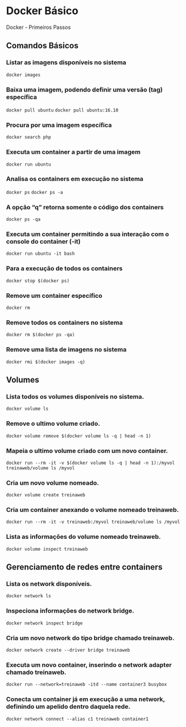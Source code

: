 # Docker Básico
Docker - Primeiros Passos

## Comandos Básicos

### Listar as imagens disponíveis no sistema
`docker images`

### Baixa uma imagem, podendo definir uma versão (tag) específica
`docker pull ubuntu`
`docker pull ubuntu:16.10`

### Procura por uma imagem específica
`docker search php`

### Executa um container a partir de uma imagem
`docker run ubuntu`

### Analisa os containers em execução no sistema
`docker ps`
`docker ps -a`

### A opção “q” retorna somente o código dos containers
`docker ps -qa`

### Executa um container permitindo a sua interação com o console do container (-it)
`docker run ubuntu -it bash`

### Para a execução de todos os containers
`docker stop $(docker ps)`

### Remove um container específico
`docker rm`

### Remove todos os containers no sistema
`docker rm $(docker ps -qa)`

### Remove uma lista de imagens no sistema
`docker rmi $(docker images -q)`

## Volumes

### Lista todos os volumes disponíveis no sistema.
`docker volume ls`

### Remove o ultimo volume criado.
`docker volume remove $(docker volume ls -q | head -n 1)`

### Mapeia o ultimo volume criado com um novo container.
`docker run --rm -it -v $(docker volume ls -q | head -n 1):/myvol treinaweb/volume ls /myvol`

### Cria um novo volume nomeado.
`docker volume create treinaweb`

### Cria um container anexando o volume nomeado treinaweb.
`docker run --rm -it -v treinaweb:/myvol treinaweb/volume ls /myvol`

### Lista as informações do volume nomeado treinaweb.
`docker volume inspect treinaweb`

## Gerenciamento de redes entre containers

### Lista os network disponíveis.
`docker network ls`

### Inspeciona informações do network bridge.
`docker network inspect bridge`

### Cria um novo network do tipo bridge chamado treinaweb.
`docker network create --driver bridge treinaweb`

### Executa um novo container, inserindo o network adapter chamado treinaweb.
`docker run --network=treinaweb -itd --name container3 busybox`

### Conecta um container já em execução a uma network, definindo um apelido dentro daquela rede.
`docker network connect --alias c1 treinaweb container1`
















